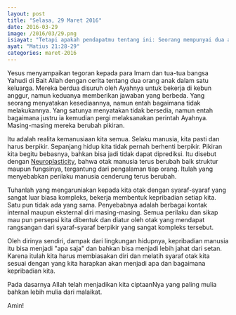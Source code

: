 ```yaml
---
layout: post
title: "Selasa, 29 Maret 2016"
date: 2016-03-29
image: /2016/03/29.png
isiayat: "Tetapi apakah pendapatmu tentang ini: Seorang mempunyai dua anak laki-laki. Ia pergi kepada anak yang sulung dan berkata: Anakku, pergi dan bekerjalah hari ini dalam kebun anggur. Jawab anak itu: Baik, bapa. Tetapi ia tidak pergi."
ayat: "Matius 21:28-29"
categories: maret-2016
---
```


Yesus menyampaikan tegoran kepada para Imam dan tua-tua bangsa Yahudi di Bait Allah dengan cerita tentang dua orang anak dalam satu keluarga. Mereka berdua disuruh oleh Ayahnya untuk bekerja di kebun anggur, namun keduanya memberikan jawaban yang berbeda. Yang seorang menyatakan kesediaannya, namun entah bagaimana tidak melakukannya. Yang satunya menyatakan tidak bersedia, namun entah bagaimana justru ia kemudian pergi melaksanakan perintah Ayahnya. Masing-masing mereka berubah pikiran.

Itu adalah realita kemanusiaan kita semua. Selaku manusia, kita pasti dan harus berpikir. Sepanjang hidup kita tidak pernah berhenti berpikir. Pikiran kita begitu bebasnya, bahkan bisa jadi tidak dapat diprediksi. Itu disebut dengan <a href="https://en.wikipedia.org/wiki/Neuroplasticity" target="_blank">Neuroplasticity</a>, bahwa otak manusia terus berubah baik struktur maupun fungsinya, tergantung dari pengalaman tiap orang. Itulah yang menyebabkan perilaku manusia
cenderung terus berubah.

Tuhanlah yang mengaruniakan kepada kita otak dengan syaraf-syaraf yang sangat luar biasa kompleks, bekerja membentuk kepribadian setiap kita. Satu pun tidak ada yang sama. Penyebabnya adalah berbagai kontak internal maupun eksternal diri masing-masing. Semua perilaku dan sikap mau pun persepsi kita dibentuk dan diatur oleh otak yang mendapat rangsangan dari syaraf-syaraf berpikir yang sangat kompleks tersebut.

Oleh dirinya sendiri, dampak dari lingkungan hidupnya, kepribadian manusia itu bisa menjadi "apa saja" dan bahkan bisa menjadi lebih jahat dari setan. Karena itulah kita harus membiasakan diri dan melatih syaraf otak kita sesuai dengan yang kita harapkan akan menjadi apa dan bagaimana kepribadian kita.

Pada dasarnya Allah telah menjadikan kita ciptaanNya yang paling mulia bahkan lebih mulia dari malaikat.

Amin!